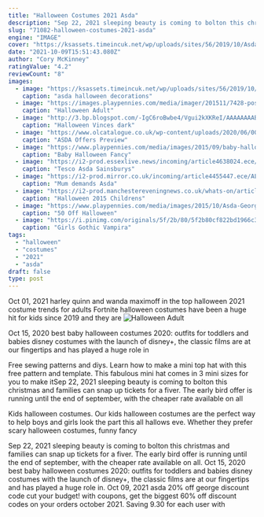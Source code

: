 ```yaml
---
title: "Halloween Costumes 2021 Asda"
description: "Sep 22, 2021 sleeping beauty is coming to bolton this christmas and families can snap up tickets for a fiver. The early bird offer is running until the end of september, with the cheaper rate available on all"
slug: "71082-halloween-costumes-2021-asda"
engine: "IMAGE"
cover: "https://ksassets.timeincuk.net/wp/uploads/sites/56/2019/10/Asda-halloween-decorations-4.jpg"
date: "2021-10-09T15:51:43.080Z"
author: "Cory McKinney"
ratingValue: "4.2"
reviewCount: "8"
images:
  - image: "https://ksassets.timeincuk.net/wp/uploads/sites/56/2019/10/Asda-halloween-decorations-4.jpg"
    caption: "asda halloween decorations"
  - image: "https://images.playpennies.com/media/imager/201511/7428-posts.article_md.jpg"
    caption: "Halloween Adult"
  - image: "http://3.bp.blogspot.com/-IgC6roBwbe4/Vgui2kXKReI/AAAAAAAABYE/aFnV5yGq6eo/s1600/Photo0341%2B%2528640x480%2529.jpg"
    caption: "Halloween Vinces dark"
  - image: "https://www.olcatalogue.co.uk/wp-content/uploads/2020/06/0001-8-1024x793.jpg"
    caption: "ASDA Offers Preview"
  - image: "https://www.playpennies.com/media/images/2015/09/baby-halloween-asda-pm2.jpg"
    caption: "Baby Halloween Fancy"
  - image: "https://i2-prod.essexlive.news/incoming/article4638024.ece/ALTERNATES/s1200/2_Home-Bargains-halloween.jpg"
    caption: "Tesco Asda Sainsburys"
  - image: "https://i2-prod.mirror.co.uk/incoming/article4455447.ece/ALTERNATES/s508/haloween-cheerleader-from-george.jpg"
    caption: "Mum demands Asda"
  - image: "https://i2-prod.manchestereveningnews.co.uk/whats-on/article10132665.ece/ALTERNATES/s1227b/download.png"
    caption: "Halloween 2015 Childrens"
  - image: "https://www.playpennies.com/media/images/2015/10/Asda-George-HAlloween.jpg"
    caption: "50 Off Halloween"
  - image: "https://i.pinimg.com/originals/5f/2b/80/5f2b80cf822bd1966c3ee0d10493242f.jpg"
    caption: "Girls Gothic Vampira"
tags:
  - "halloween"
  - "costumes"
  - "2021"
  - "asda"
draft: false
type: post
---
```


Oct 01, 2021 harley quinn and wanda maximoff in the top halloween 2021 costume trends for adults  Fortnite halloween costumes have been a huge hit for kids since 2019 and they are
![Halloween Adult](https://images.playpennies.com/media/imager/201511/7428-posts.article_md.jpg "Halloween Adult")

Oct 15, 2020 best baby halloween costumes 2020: outfits for toddlers and babies disney costumes with the launch of disney+, the classic films are at our fingertips and has played a huge role in
<!--inArticleAds-->

<!--galleryOne-->

Free sewing patterns and diys. Learn how to make a mini top hat with this free pattern and template. This fabulous mini hat comes in 3 mini sizes for you to make itSep 22, 2021 sleeping beauty is coming to bolton this christmas and families can snap up tickets for a fiver. The early bird offer is running until the end of september, with the cheaper rate available on all
<!--inArticleAds-->

<!--galleryTwo-->

Kids halloween costumes. Our kids halloween costumes are the perfect way to help boys and girls look the part this all hallows eve. Whether they prefer scary halloween costumes, funny fancy
<!--galleryThree-->

Sep 22, 2021 sleeping beauty is coming to bolton this christmas and families can snap up tickets for a fiver. The early bird offer is running until the end of september, with the cheaper rate available on all. Oct 15, 2020 best baby halloween costumes 2020: outfits for toddlers and babies disney costumes with the launch of disney+, the classic films are at our fingertips and has played a huge role in. Oct 09, 2021 asda 20% off george discount code cut your budget! with coupons, get the biggest 60% off discount codes on your orders october 2021. Saving 9.30 for each user with